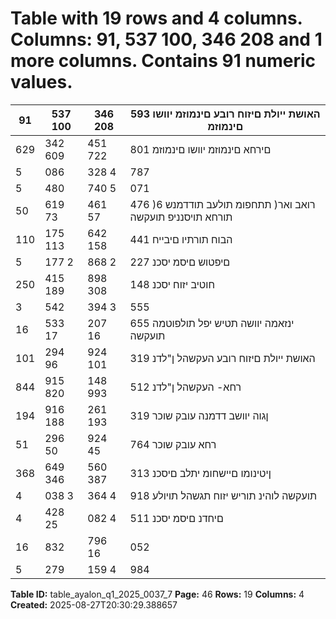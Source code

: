 # Table with 19 rows and 4 columns. Columns: 91, 537 100, 346 208 and 1 more columns. Contains 91 numeric values.

| 91 | 537 100 | 346 208 | 593 האושת ייולת םיזוח רובע םינמוזמ יוושו םינמוזמ |
|---|---|---|---|
| 629 | 342 609 | 451 722 | 801 םירחא םינמוזמ יוושו םינמוזמ |
| 5 | 086 | 328 4 | 787 | 067 5 | 497 | 754 )11-ו 6 רואב ואר( ןגוה יוושב תודדמנה האושת ייולת םיזוח רובע תויסנניפ תועקשה |
| 5 | 480 | 740 5 | 071 | 858 5 | 981 | 064 )11-ו 6 רואב ואר( ןגוה יוושב תודדמנה תורחא תויסנניפ תועקשה |
| 50 | 619 73 | 461 57 | 476 )6 רואב ואר( תתחפומ תולעב תודדמנש תורחא תויסנניפ תועקשה |
| 110 | 175 113 | 642 158 | 441 הבוח תורתיו םיבייח |
| 5 | 177 2 | 868 2 | 227 םיפטוש םיסמ יסכנ |
| 250 | 415 189 | 898 308 | 148 חוטיב יזוח יסכנ |
| 3 | 542 | 394 3 | 555 | 706 3 | 333 | 646 הנשמ חוטיב יזוח יסכנ |
| 16 | 533 17 | 207 16 | 655 ינזאמה יוושה תטיש יפל תולפוטמה תועקשה |
| 101 | 294 96 | 924 101 | 319 האושת ייולת םיזוח רובע העקשהל ן"לדנ |
| 844 | 915 820 | 148 993 | 512 רחא- העקשהל ן"לדנ |
| 194 | 916 188 | 261 193 | 319 ןגוה יוושב דדמנה עובק שוכר |
| 51 | 296 50 | 924 45 | 764 רחא עובק שוכר |
| 368 | 649 346 | 560 387 | 313 ןיטינומו םיישחומ יתלב םיסכנ |
| 4 | 038 3 | 364 4 | 918 תועקשה לוהינ תוריש יזוח תגשהל תויולע |
| 4 | 428 25 | 082 4 | 511 םיחדנ םיסמ יסכנ |
| 16 | 832 | 796 16 | 052 | 767 18 | 017 | 461 םיסכנה לכ ךס |
| 5 | 279 | 159 4 | 984 | 337 5 | 832 | 467 האושת ייולת םיזוח רובע םיסכנה לכ ךס |

**Table ID:** table_ayalon_q1_2025_0037_7
**Page:** 46
**Rows:** 19
**Columns:** 4
**Created:** 2025-08-27T20:30:29.388657
